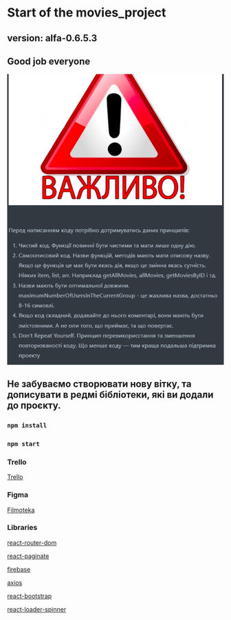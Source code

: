 # Start of the movies_project

## version: alfa-0.6.5.3

## Good job everyone

  <img src="src/images/warning.png"/>

## Не забуваємо створювати нову вітку, та дописувати в редмі бібліотеки, які ви додали до проєкту.

### `npm install`

### `npm start`

### Trello

<a href="https://trello.com/b/H1vKSa1a/%D0%BC%D1%83%D1%87%D0%B8%D1%82%D0%B5%D0%BB%D1%8C%D0%BD%D0%BE%D1%82%D0%B5%D0%BA%D0%B0">Trello</a>

### Figma

<a href="https://www.figma.com/file/xahj7HlNeJQjRjNKaYsL5L/--Filmoteka--?type=design&node-id=5-46&mode=design&t=WIBZtrD5GtIeekJL-0">Filmoteka</a>

### Libraries

<a href="https://www.npmjs.com/package/react-router-dome">react-router-dom</a>

<a href="https://www.npmjs.com/package/react-paginate">react-paginate</a>

<a href="https://firebase.google.com/">firebase</a>

<a href="https://axios-http.com/ru/docs/intro">axios</a>

<a href="https://react-bootstrap.netlify.app/">react-bootstrap</a>

<a href="https://mhnpd.github.io/react-loader-spinner/">react-loader-spinner</a>
<a href=""></a> <a href=""></a> <a href=""></a> <a href=""></a>
